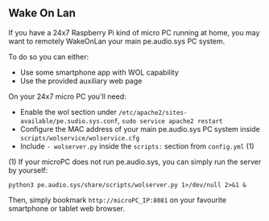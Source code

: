 ## Wake On Lan

If you have a 24x7 Raspberry Pi kind of micro PC running at home, you may want to remotely WakeOnLan your main pe.audio.sys PC system.

To do so you can either:
  
- Use some smartphone app with WOL capability
- Use the provided auxiliary web page



On your 24x7 micro PC you'll need:
  
- Enable the wol section under `/etc/apache2/sites-available/pe.sudio.sys.conf`, `sudo service apache2 restart`
- Configure the MAC address of your main pe.audio.sys PC system inside `scripts/wolservice/wolservice.cfg`
- Include `- wolserver.py` inside the `scripts:` section from `config.yml` (1)

(1) If your microPC does not run pe.audio.sys, you can simply run the server by yourself:

    python3 pe.audio.sys/share/scripts/wolserver.py 1>/dev/null 2>&1 &

Then, simply bookmark `http://microPC_IP:8081` on your favourite smartphone or tablet web browser.

